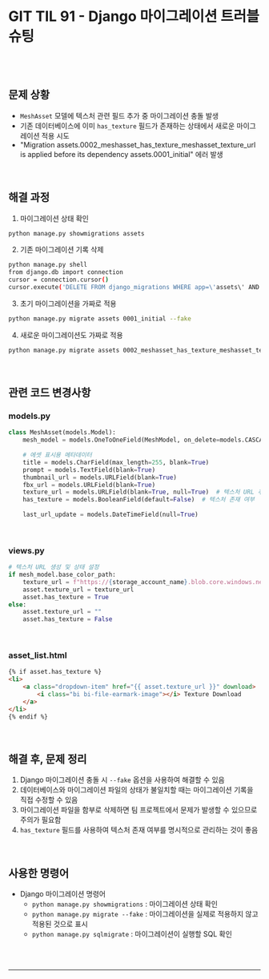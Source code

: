 # GIT TIL 91 - Django 마이그레이션 트러블 슈팅

<br><br>

## 문제 상황
- `MeshAsset` 모델에 텍스처 관련 필드 추가 중 마이그레이션 충돌 발생
- 기존 데이터베이스에 이미 `has_texture` 필드가 존재하는 상태에서 새로운 마이그레이션 적용 시도
- "Migration assets.0002_meshasset_has_texture_meshasset_texture_url is applied before its dependency assets.0001_initial" 에러 발생

<br>

## 해결 과정

1. 마이그레이션 상태 확인
```bash
python manage.py showmigrations assets
```

2. 기존 마이그레이션 기록 삭제
```bash
python manage.py shell
from django.db import connection
cursor = connection.cursor()
cursor.execute('DELETE FROM django_migrations WHERE app=\'assets\' AND name=\'0002_meshasset_has_texture_meshasset_texture_url\'')
```

3. 초기 마이그레이션을 가짜로 적용
```bash
python manage.py migrate assets 0001_initial --fake
```

4. 새로운 마이그레이션도 가짜로 적용
```bash
python manage.py migrate assets 0002_meshasset_has_texture_meshasset_texture_url --fake
```

<br>

## 관련 코드 변경사항

### models.py
```python
class MeshAsset(models.Model):
    mesh_model = models.OneToOneField(MeshModel, on_delete=models.CASCADE)
    
    # 에셋 표시용 메타데이터
    title = models.CharField(max_length=255, blank=True)
    prompt = models.TextField(blank=True)
    thumbnail_url = models.URLField(blank=True)
    fbx_url = models.URLField(blank=True)
    texture_url = models.URLField(blank=True, null=True)  # 텍스처 URL 추가
    has_texture = models.BooleanField(default=False)  # 텍스처 존재 여부
    
    last_url_update = models.DateTimeField(null=True)
```

<br>

### views.py
```python
# 텍스처 URL 생성 및 상태 설정
if mesh_model.base_color_path:
    texture_url = f"https://{storage_account_name}.blob.core.windows.net/{container_name}/tasks/{job_id}/textures/base_color.png"
    asset.texture_url = texture_url
    asset.has_texture = True
else:
    asset.texture_url = ""
    asset.has_texture = False
```

<br>

### asset_list.html
```html
{% if asset.has_texture %}
<li>
    <a class="dropdown-item" href="{{ asset.texture_url }}" download>
        <i class="bi bi-file-earmark-image"></i> Texture Download
    </a>
</li>
{% endif %}
```

<br>

## 해결 후, 문제 정리
1. Django 마이그레이션 충돌 시 `--fake` 옵션을 사용하여 해결할 수 있음
2. 데이터베이스와 마이그레이션 파일의 상태가 불일치할 때는 마이그레이션 기록을 직접 수정할 수 있음
3. 마이그레이션 파일을 함부로 삭제하면 팀 프로젝트에서 문제가 발생할 수 있으므로 주의가 필요함
4. `has_texture` 필드를 사용하여 텍스처 존재 여부를 명시적으로 관리하는 것이 좋음

<br>

## 사용한 명령어
- Django 마이그레이션 명령어
  - `python manage.py showmigrations` : 마이그레이션 상태 확인
  - `python manage.py migrate --fake` : 마이그레이션을 실제로 적용하지 않고 적용된 것으로 표시
  - `python manage.py sqlmigrate` : 마이그레이션이 실행할 SQL 확인

<br><br>

---

<br><br>